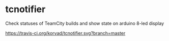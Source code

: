 # tcnotifier
Check statuses of TeamCity builds and show state on arduino 8-led display

https://travis-ci.org/korvad/tcnotifier.svg?branch=master
